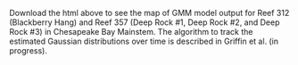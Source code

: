 Download the html above to see the map of GMM model output for Reef 312 (Blackberry Hang) and Reef 357 (Deep Rock #1, Deep Rock #2, and Deep Rock #3) in Chesapeake Bay Mainstem. The algorithm to track the estimated Gaussian distributions over time is described in Griffin et al. (in progress).

